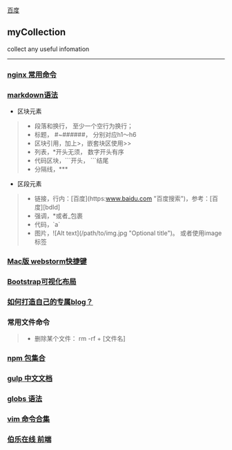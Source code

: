 [百度](https:www.baidu.com "百度搜索")

## myCollection
collect any useful infomation
***
### [nginx 常用命令](http://www.2cto.com/os/201303/195402.html "来自脚本之家")

### [markdown语法](http://wowubuntu.com/markdown/#link "快速索引")

* 区块元素
>- 段落和换行， 至少一个空行为换行；
>- 标题， \#\~\#\#\#\#\#\#， 分别对应h1～h6
>- 区块引用，加上>，嵌套块区使用>>
>- 列表，\*开头无须， 数字开头有序
>- 代码区块，\`\`\`开头， \`\`\`结尾
>- 分隔线，\*\*\*

* 区段元素
>- 链接，行内：\[百度\]\(https:www.baidu.com "百度搜索"\)，参考：\[百度\]\[bdId\]
>- 强调，\*或者\_包裹
>- 代码，\`a\`
>- 图片，!\[Alt text\]\(/path/to/img.jpg "Optional title"\)。 或者使用image标签

[bdId]: https.baidu.com "百度搜索"

### [Mac版 webstorm快捷键](https://www.magentonotes.com/webstorm-mac-shortcut.html "快速上手")

### [Bootstrap可视化布局](http://www.bootcss.com/p/layoutit/ "自定义配置样式")

### [如何打造自己的专属blog？](http://blog.csdn.net/on_1y/article/details/19259435 "千里之行，始于足下")

### 常用文件命令

>- 删除某个文件： rm -rf + [文件名]

### [npm 包集合](https://www.npmjs.com/package/package "各种package")

### [gulp 中文文档](http://www.gulpjs.com.cn/docs/api/ "自动化")

### [globs 语法](https://github.com/isaacs/node-glob "文件匹配语法")

### [vim 命令合集](http://www.cnblogs.com/softwaretesting/archive/2011/07/12/2104435.html "各种vim操作")

### [伯乐在线 前端](http://web.jobbole.com/ "前端技术")

